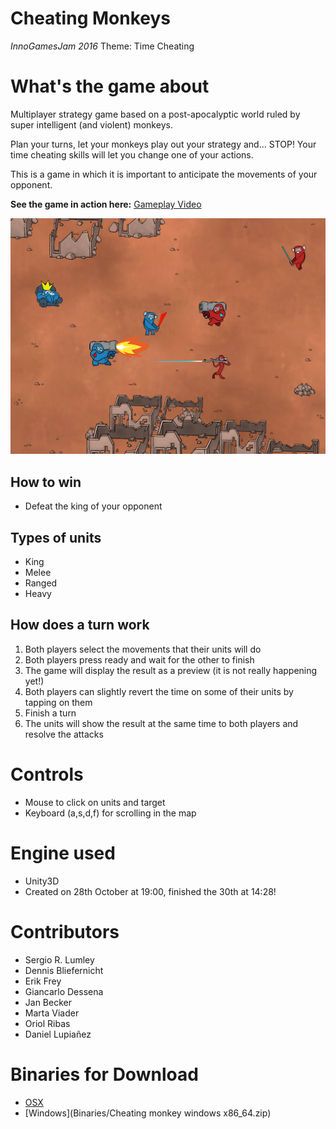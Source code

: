 # Cheating Monkeys
_InnoGamesJam 2016_
Theme: Time Cheating

# What's the game about
Multiplayer strategy game based on a post-apocalyptic world ruled by super intelligent (and violent) monkeys.

Plan your turns, let your monkeys play out your strategy and... STOP! Your time cheating skills will let you change one of your actions.

This is a game in which it is important to anticipate the movements of your opponent.

**See the game in action here:**
[Gameplay Video](https://www.youtube.com/watch?v=KnX364M9kCo&feature=youtu.be)

![logo](Docs/cheatingmonkey_screenshot01.png "Monkeys shooting at each other")

## How to win
 - Defeat the king of your opponent

## Types of units
 - King
 - Melee
 - Ranged
 - Heavy

## How does a turn work
 1. Both players select the movements that their units will do
 2. Both players press ready and wait for the other to finish
 3. The game will display the result as a preview (it is not really happening yet!)
 4. Both players can slightly revert the time on some of their units by tapping on them
 5. Finish a turn
 6. The units will show the result at the same time to both players and resolve the attacks

# Controls
 - Mouse to click on units and target
 - Keyboard (a,s,d,f) for scrolling in the map

# Engine used
 - Unity3D
 - Created on 28th October at 19:00, finished the 30th at 14:28!

# Contributors
 - Sergio R. Lumley 
 - Dennis Bliefernicht
 - Erik Frey
 - Giancarlo Dessena
 - Jan Becker
 - Marta Viader
 - Oriol Ribas
 - Daniel Lupiañez

 [logo]: relative/path/to/img.jpg?raw=true
 
 
 # Binaries for Download
 - [OSX](Binaries/CheetingMonkey1.0.0-osx.app.zip)
 - [Windows](Binaries/Cheating monkey windows x86_64.zip)
